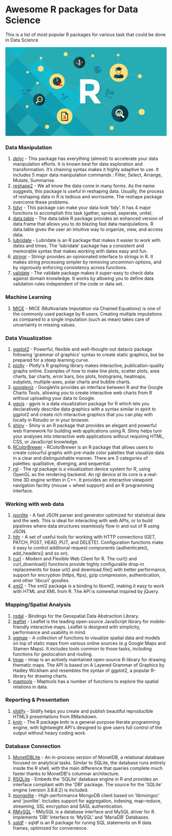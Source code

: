 # Awesome R packages for Data Science

This is a list of most popular R packages for various task that could be done in Data Science

<img width="1093" alt="screen shot 2016-07-02 at 2 12 14 pm" src="https://raw.githubusercontent.com/Kamparia/awesome_r_packages/master/img/data%20science%20with%20r.jpg">

### Data Manipulation
1. [dplyr](https://cran.rstudio.com/web/packages/dplyr/vignettes/introduction.html) - This package has everything (almost) to accelerate your data manipulation efforts. It is known best for data exploration and transformation. It’s chaining syntax makes it highly adaptive to use. It includes 5 major data manipulation commands : Filter, Select, Arrange, Mutate, Summarise.
2. [reshape2](http://seananderson.ca/2013/10/19/reshape.html) - We all know the data come in many forms. As the name suggests, this package is useful in reshaping data. Usually, the process of reshaping data in R is tedious and worrisome. The reshape package overcome these problems.
3. [tidyr](https://blog.rstudio.org/2014/07/22/introducing-tidyr) - This package can make your data look ‘tidy’. It has 4 major functions to accomplish this task (gather, spread, seperate, unite).  
4. [data.table](https://www.r-bloggers.com/intro-to-the-data-table-package/) - The data.table R package provides an enhanced version of data.frame that allows you to do blazing fast data manipulations. R data.table gives the user an intuitive way to organize, view, and access data.
5. [lubridate](https://cran.r-project.org/web/packages/lubridate/vignettes/lubridate.html) - Lubridate is an R package that makes it easier to work with dates and times. The 'lubridate' package has a consistent and memorable syntax that makes working with dates easy and fun.
6. [stringr](https://cran.r-project.org/web/packages/stringr/vignettes/stringr.html) - Stringr provides an opinionated interface to strings in R. It makes string processing simpler by removing uncommon options, and by vigorously enforcing consistency across functions.
7. [validate](https://cran.r-project.org/web/packages/stringr/vignettes/stringr.html) - The validate package makes it super-easy to check data against domain knowledge. It works by allowing you to define data validation rules independent of the code or data set.

### Machine Learning
1. [MICE](https://github.com/stefvanbuuren/mice) - MICE (Multivariate Imputation via Chained Equations) is one of the commonly used package by R users. Creating multiple imputations as compared to a single imputation (such as mean) takes care of uncertainty in missing values.

### Data Visualization
1. [ggplot2](http://ggplot2.org/) - Powerful, flexible and well-thought-out dataviz package following 'grammar of graphics' syntax to create static graphics, but be prepared for a steep learning curve.
2. [plotly](https://plot.ly/r/) - Plotly's R graphing library makes interactive, publication-quality graphs online. Examples of how to make line plots, scatter plots, area charts, bar charts, error bars, box plots, histograms, heatmaps, subplots, multiple-axes, polar charts and bubble charts.
3. [googleviz](https://cran.r-project.org/web/packages/googleVis/index.html) - GoogleVis provides an interface between R and the Google Charts Tools, allowing you to create interactive web charts from R without uploading your data to Google.
4. [ggvis](http://ggvis.rstudio.com/) - ggvis is a data visualization package for R which lets you declaratively describe data graphics with a syntax similar in spirit to ggplot2 and create rich interactive graphics that you can play with locally in Rstudio or in your browser.
5. [shiny](https://shiny.rstudio.com/) - Shiny is an R package that provides an elegant and powerful web framework for building web applications using R. Shiny helps turn your analyses into interactive web applications without requiring HTML, CSS, or JavaScript knowledge.
6. [RColorBrewer](http://moderndata.plot.ly/create-colorful-graphs-in-r-with-rcolorbrewer-and-plotly/) - RColorBrewer is an R package that allows users to create colourful graphs with pre-made color palettes that visualize data in a clear and distinguishable manner. There are 3 categories of palettes: qualitative, diverging, and sequential.
7. [rgl](http://rgl.neoscientists.org/about.shtml) - The rgl package is a visualization device system for R, using OpenGL as the rendering backend. An rgl device at its core is a real-time 3D engine written in C++. It provides an interactive viewpoint navigation facility (mouse + wheel support) and an R programming interface.

### Working with web data
1. [jsonlite](https://cran.r-project.org/web/packages/jsonlite/vignettes/json-aaquickstart.html) - A fast JSON parser and generator optimized for statistical data and the web. This is ideal for interacting with web APIs, or to build pipelines where data structures seamlessly flow in and out of R using JSON.
2. [httr](https://cran.r-project.org/web/packages/jsonlite/vignettes/json-aaquickstart.html) - A set of useful tools for working with HTTP connections (GET, PATCH, POST, HEAD, PUT, and DELETE). Configuration functions make it easy to control additional request components (authenticate(), add_headers() and so on).
3. [curl](https://github.com/jeroenooms/curl) - Modern and Flexible Web Client for R. The curl() and curl_download() functions provide highly configurable drop-in replacements for base url() and download.file() with better performance, support for encryption (https, ftps), gzip compression, authentication, and other 'libcurl' goodies.
4. [xml2](https://cran.rstudio.com/web/packages/xml2/index.html) - The xml2 package is a binding to libxml2, making it easy to work with HTML and XML from R. The API is somewhat inspired by jQuery.

### Mapping/Spatial Analysis
1. [rgdal](https://cran.r-project.org/web/packages/rgdal/index.html) - Bindings for the Geospatial Data Abstraction Library.
2. [leaflet](https://rstudio.github.io/leaflet/) - Leaflet is the leading open-source JavaScript library for mobile-friendly interactive maps. Leaflet is designed with simplicity, performance and usability in mind.
3. [ggmap](https://github.com/dkahle/ggmap) - A collection of functions to visualize spatial data and models on top of static maps from various online sources (e.g Google Maps and Stamen Maps). It includes tools common to those tasks, including functions for geolocation and routing.
4. [tmap](https://cran.r-project.org/web/packages/tmap/vignettes/tmap-nutshell.html) - tmap is an actively maintained open-source R-library for drawing thematic maps. The API is based on A Layered Grammar of Graphics by Hadley Wickham and resembles the syntax of ggplot2, a popular R-library for drawing charts.
5. [maptools](http://rstudio-pubs-static.s3.amazonaws.com/13730_f008288ab83c43ea978f222d0dfe8299.html) - Maptools has a number of functions to explore the spatial relations in data.

### Reporting & Presentation
1. [slidify](http://slidify.org/) - Slidify helps you create and publish beautiful reproducible HTML5 presentations from RMarkdown.
2. [knitr](https://github.com/yihui/knitr) - The R package knitr is a general-purpose literate programming engine, with lightweight API's designed to give users full control of the output without heavy coding work.

### Database Connection
1. [MonetDBLite](https://www.monetdb.org/) - An in-process version of MonetDB, a relational database focused on analytical tasks. Similar to SQLite, the database runs entirely inside the R shell, with the main difference that queries complete much faster thanks to MonetDB's columnar architecture.
2. [RSQLite](https://github.com/rstats-db/RSQLite) - Embeds the 'SQLite' database engine in R and provides an interface compliant with the 'DBI' package. The source for the 'SQLite' engine (version 3.8.8.2) is included.
3. [mongolite](https://github.com/jeroenooms/mongolite) - High-performance MongoDB client based on 'libmongoc' and 'jsonlite'. Includes support for aggregation, indexing, map-reduce, streaming, SSL encryption and SASL authentication.
4. [RMySQL](https://github.com/rstats-db/RMySQL) - RMySQL is a database interface and MySQL driver for R. Implements 'DBI' Interface to 'MySQL' and 'MariaDB' Databases.
5. [sqldf](https://github.com/ggrothendieck/sqldf) - sqldf is an R package for runing SQL statements on R data frames, optimized for convenience.